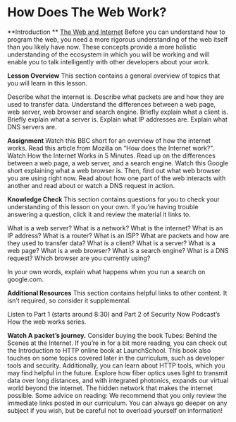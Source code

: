 # How Does The Web Work?

**Introduction ** 
[The Web and Internet](https://www.theodinproject.com/lessons/foundations-how-does-the-web-work)
Before you can understand how to program the web, you need a more rigorous understanding of the web itself than you likely have now. These concepts provide a more holistic understanding of the ecosystem in which you will be working and will enable you to talk intelligently with other developers about your work.

**Lesson Overview**
This section contains a general overview of topics that you will learn in this lesson.

Describe what the internet is.
Describe what packets are and how they are used to transfer data.
Understand the differences between a web page, web server, web browser and search engine.
Briefly explain what a client is.
Briefly explain what a server is.
Explain what IP addresses are.
Explain what DNS servers are.

**Assignment**
Watch this BBC short for an overview of how the internet works.
Read this article from Mozilla on “How does the Internet work?”.
Watch How the Internet Works in 5 Minutes.
Read up on the differences between a web page, a web server, and a search engine.
Watch this Google short explaining what a web browser is. Then, find out what web browser you are using right now.
Read about how one part of the web interacts with another and read about or watch a DNS request in action.

**Knowledge Check**
This section contains questions for you to check your understanding of this lesson on your own. If you’re having trouble answering a question, click it and review the material it links to.

What is a web server?
What is a network?
What is the internet?
What is an IP address?
What is a router?
What is an ISP?
What are packets and how are they used to transfer data?
What is a client?
What is a server?
What is a web page?
What is a web browser?
What is a search engine?
What is a DNS request?
Which browser are you currently using?

In your own words, explain what happens when you run a search on google.com.

**Additional Resources**
This section contains helpful links to other content. It isn’t required, so consider it supplemental.

Listen to Part 1 (starts around 8:30) and Part 2 of Security Now Podcast’s How the web works series.

**Watch A packet’s journey.**
Consider buying the book Tubes: Behind the Scenes at the Internet.
If you’re in for a bit more reading, you can check out the Introduction to HTTP online book at LaunchSchool. This book also touches on some topics covered later in the curriculum, such as developer tools and security. Additionally, you can learn about HTTP tools, which you may find helpful in the future.
Explore how fiber optics uses light to transmit data over long distances, and with integrated photonics, expands our virtual world beyond the internet. The hidden network that makes the internet possible.
Some advice on reading: We recommend that you only review the immediate links posted in our curriculum. You can always go deeper on any subject if you wish, but be careful not to overload yourself on information!
